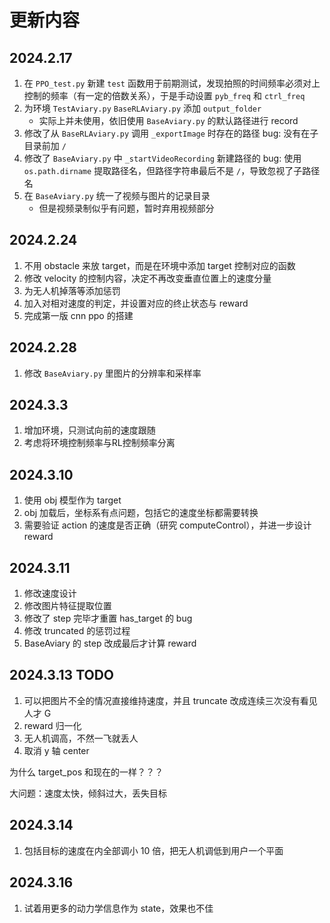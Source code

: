 # 更新内容

## 2024.2.17

1. 在 `PPO_test.py` 新建 `test` 函数用于前期测试，发现拍照的时间频率必须对上控制的频率（有一定的倍数关系），于是手动设置 `pyb_freq` 和 `ctrl_freq`
2. 为环境 `TestAviary.py` `BaseRLAviary.py` 添加 `output_folder`
    - 实际上并未使用，依旧使用 `BaseAviary.py`  的默认路径进行 record
3. 修改了从 `BaseRLAviary.py` 调用 `_exportImage` 时存在的路径 bug: 没有在子目录前加 `/`
4. 修改了 `BaseAviary.py` 中 `_startVideoRecording` 新建路径的 bug: 使用 `os.path.dirname` 提取路径名，但路径字符串最后不是 `/`，导致忽视了子路径名
5. 在 `BaseAviary.py` 统一了视频与图片的记录目录
    - 但是视频录制似乎有问题，暂时弃用视频部分

## 2024.2.24

1. 不用 obstacle 来放 target，而是在环境中添加 target 控制对应的函数
2. 修改 velocity 的控制内容，决定不再改变垂直位置上的速度分量
3. 为无人机掉落等添加惩罚
4. 加入对相对速度的判定，并设置对应的终止状态与 reward
5. 完成第一版 cnn ppo 的搭建

## 2024.2.28

1. 修改 `BaseAviary.py` 里图片的分辨率和采样率

## 2024.3.3

1. 增加环境，只测试向前的速度跟随
2. 考虑将环境控制频率与RL控制频率分离

## 2024.3.10

1. 使用 obj 模型作为 target
2. obj 加载后，坐标系有点问题，包括它的速度坐标都需要转换
3. 需要验证 action 的速度是否正确（研究 computeControl），并进一步设计 reward

## 2024.3.11

1. 修改速度设计
2. 修改图片特征提取位置
3. 修改了 step 完毕才重置 has_target 的 bug
4. 修改 truncated 的惩罚过程
5. BaseAviary 的 step 改成最后才计算 reward

## 2024.3.13 TODO

1. 可以把图片不全的情况直接维持速度，并且 truncate 改成连续三次没有看见人才 G
2. reward 归一化
3. 无人机调高，不然一飞就丢人
4. 取消 y 轴 center

为什么 target_pos 和现在的一样？？？

大问题：速度太快，倾斜过大，丢失目标

## 2024.3.14

1. 包括目标的速度在内全部调小 10 倍，把无人机调低到用户一个平面

## 2024.3.16

1. 试着用更多的动力学信息作为 state，效果也不佳